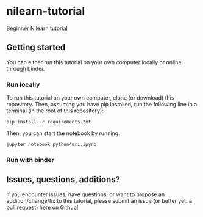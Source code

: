 # nilearn-tutorial
Beginner Nilearn tutorial

## Getting started
You can either run this tutorial on your own computer locally or online through binder.

### Run locally
To run this tutorial on your own computer, clone (or download) this repository. Then, assuming you have pip installed, run the following line in a terminal (in the root of this repository):

```
pip install -r requirements.txt
```

Then, you can start the notebook by running:

```
jupyter notebook python4mri.ipynb
```

### Run with binder

## Issues, questions, additions?
If you encounter issues, have questions, or want to propose an addition/change/fix to this tutorial, please submit an issue (or better yet: a pull request) here on Github!